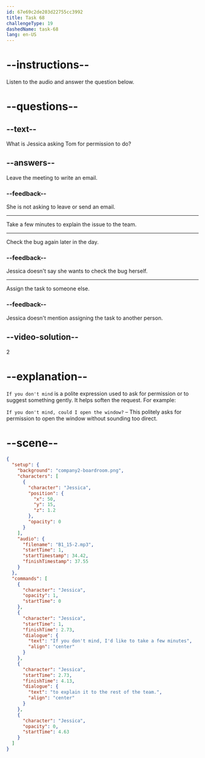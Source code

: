 ```yaml
---
id: 67e69c2de203d22755cc3992
title: Task 68
challengeType: 19
dashedName: task-68
lang: en-US
---
```


<!-- (Audio) Jessica: If you don't mind, I'd like to take a few minutes to explain it to the rest of the team. -->

# --instructions--

Listen to the audio and answer the question below.

# --questions--

## --text--

What is Jessica asking Tom for permission to do?

## --answers--

Leave the meeting to write an email.

### --feedback--

She is not asking to leave or send an email.

---

Take a few minutes to explain the issue to the team.

---

Check the bug again later in the day.

### --feedback--

Jessica doesn't say she wants to check the bug herself.

---

Assign the task to someone else.

### --feedback--

Jessica doesn't mention assigning the task to another person.

## --video-solution--

2

# --explanation--

`If you don't mind` is a polite expression used to ask for permission or to suggest something gently. It helps soften the request. For example:

`If you don't mind, could I open the window?` – This politely asks for permission to open the window without sounding too direct.

# --scene--

```json
{
  "setup": {
    "background": "company2-boardroom.png",
    "characters": [
      {
        "character": "Jessica",
        "position": {
          "x": 50,
          "y": 15,
          "z": 1.2
        },
        "opacity": 0
      }
    ],
    "audio": {
      "filename": "B1_15-2.mp3",
      "startTime": 1,
      "startTimestamp": 34.42,
      "finishTimestamp": 37.55
    }
  },
  "commands": [
    {
      "character": "Jessica",
      "opacity": 1,
      "startTime": 0
    },
    {
      "character": "Jessica",
      "startTime": 1,
      "finishTime": 2.73,
      "dialogue": {
        "text": "If you don't mind, I'd like to take a few minutes",
        "align": "center"
      }
    },
    {
      "character": "Jessica",
      "startTime": 2.73,
      "finishTime": 4.13,
      "dialogue": {
        "text": "to explain it to the rest of the team.",
        "align": "center"
      }
    },
    {
      "character": "Jessica",
      "opacity": 0,
      "startTime": 4.63
    }
  ]
}
```
